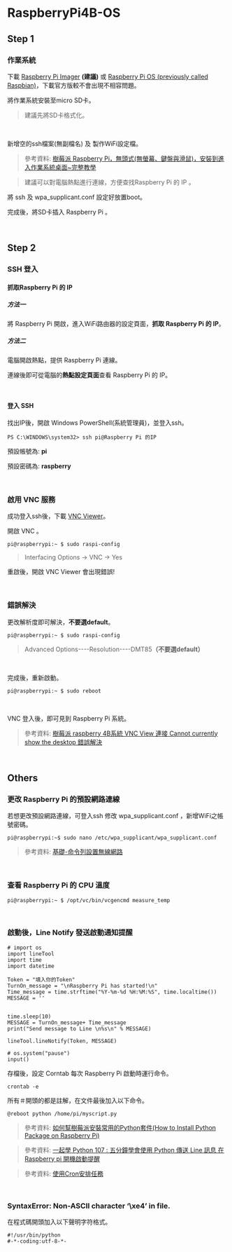 # RaspberryPi4B-OS

## Step 1
### 作業系統
下載 [Raspberry Pi Imager](https://www.raspberrypi.org/downloads/) <b>(建議)</b> 或 [Raspberry Pi OS (previously called Raspbian)](https://www.raspberrypi.org/downloads/raspberry-pi-os/)，下載官方版較不會出現不相容問題。

將作業系統安裝至micro SD卡。
> 建議先將SD卡格式化。

<br>

新增空的ssh檔案(無副檔名) 及 製作WiFi設定檔。
> 參考資料: [樹莓派 Raspberry Pi，無頭式(無螢幕、鍵盤與滑鼠)，安裝到進入作業系統桌面~完整教學](https://home.gamer.com.tw/creationDetail.php?sn=3908401)

> 建議可以對電腦熱點進行連線，方便查找Raspberry Pi 的 IP 。

將 ssh 及 wpa_supplicant.conf 設定好放置boot。

完成後，將SD卡插入 Raspberry Pi 。

<br>

## Step 2
### SSH 登入
#### 抓取Raspberry Pi 的 IP
##### 方法一
將 Raspberry Pi 開啟，進入WiFi路由器的設定頁面，<b>抓取 Raspberry Pi 的 IP</b>。

##### 方法二
電腦開啟熱點，提供 Raspberry Pi 連線。

連線後即可從電腦的<b>熱點設定頁面</b>查看 Raspberry Pi 的 IP。

<br>

#### 登入 SSH
找出IP後，開啟 Windows PowerShell(系統管理員)，並登入ssh。
```
PS C:\WINDOWS\system32> ssh pi@Raspberry Pi 的IP
```
預設帳號為: <b>pi</b>

預設密碼為: <b>raspberry</b>

<br>

### 啟用 VNC 服務
成功登入ssh後，下載 [VNC Viewer](https://www.realvnc.com/en/connect/download/viewer/)。

開啟 VNC 。
```
pi@raspberrypi:~ $ sudo raspi-config
```
> Interfacing Options -> VNC -> Yes

重啟後，開啟 VNC Viewer 會出現錯誤!

<br>

### 錯誤解決
更改解析度即可解決，<b>不要選default</b>。
```
pi@raspberrypi:~ $ sudo raspi-config
```
> Advanced Options----Resolution----DMT85<b>（不要選default）</b>

<br>

完成後，重新啟動。
```
pi@raspberrypi:~ $ sudo reboot
```

<br>

VNC 登入後，即可見到 Raspberry Pi 系統。
> 參考資料: [樹莓派 raspberry 4B系統 VNC View 連接 Cannot currently show the desktop 錯誤解決](https://www.twblogs.net/a/5d4b3b75bd9eee5327fc11e1)

<br>

## Others
### 更改 Raspberry Pi 的預設網路連線
若想更改預設網路連線，可登入ssh 修改 wpa_supplicant.conf ，新增WiFi之帳號密碼。
```
pi@raspberrypi:~$ sudo nano /etc/wpa_supplicant/wpa_supplicant.conf
```
> 參考資料: [基礎-命令列設置無線網路](https://www.raspberrypi.com.tw/2152/setting-up-wifi-with-the-command-line/)

<br>

### 查看 Raspberry Pi 的 CPU 溫度
```
pi@raspberrypi:~ $ /opt/vc/bin/vcgencmd measure_temp
```

<br>

### 啟動後，Line Notify 發送啟動通知提醒
```
# import os
import lineTool
import time
import datetime

Token = "填入你的Token"
TurnOn_message = "\nRaspberry Pi has started!\n"
Time_message = time.strftime("%Y-%m-%d %H:%M:%S", time.localtime())
MESSAGE = ''


time.sleep(10)
MESSAGE = TurnOn_message+ Time_message
print("Send message to Line \n%s\n" % MESSAGE)

lineTool.lineNotify(Token, MESSAGE)

# os.system("pause")
input()
```
存檔後，設定 Corntab 每次 Raspberry Pi 啟動時運行命令。
```
crontab -e
```
所有＃開頭的都是註解，在文件最後加入以下命令。
```
@reboot python /home/pi/myscript.py
```
> 參考資料: [如何幫樹莓派安裝常用的Python套件(How to Install Python Package on Raspberry Pi)](https://www.slideshare.net/YanweiLiu1/pythonhow-to-install-python-package-on-raspberry-pi)

> 參考資料: [一起學 Python 107 : 五分鐘學會使用 Python 傳送 Line 訊息 在 Raspberry pi 開機啟動提醒](http://wyj-learning.blogspot.com/2018/07/python-106-python-line-raspberry-pi.html?m=1)

> 參考資料: [使用Cron安排任務](https://www.raspberrypi.org/documentation/linux/usage/cron.md)

<br>

### SyntaxError: Non-ASCII character ‘\xe4’ in file.
在程式碼開頭加入以下聲明字符格式。
```
#!/usr/bin/python
#-*-coding:utf-8-*-
```
